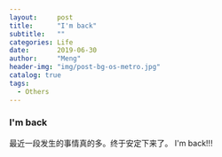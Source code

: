 ```yaml
---
layout:     post
title:      "I'm back"
subtitle:   ""
categories: Life
date:       2019-06-30
author:     "Meng"
header-img: "img/post-bg-os-metro.jpg"
catalog: true
tags:
  - Others
---
```


### I'm back

最近一段发生的事情真的多。终于安定下来了。
I'm back!!!
